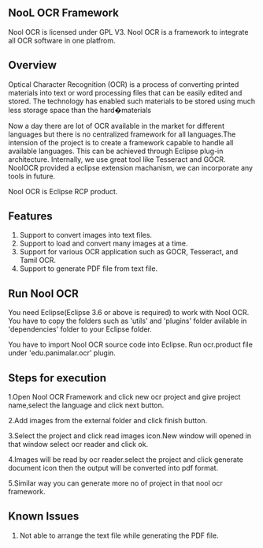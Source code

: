 NooL OCR Framework
------------------

Nool OCR is licensed under GPL V3.
Nool OCR is a framework to integrate all OCR software in one platfrom.

Overview
---------
Optical Character Recognition (OCR) is a process of converting printed 
materials into text or word processing files that can be easily edited and stored. 
The technology has enabled such materials to be stored using much less storage 
space than the hard�materials

Now a day there are lot of OCR available in the market for different languages
but there is no centralized framework for all languages.The intension of the project
is to create a framework capable to handle all available languages. This can be achieved
through Eclipse plug-in architecture. Internally, we use great tool like Tesseract and 
GOCR. NoolOCR provided a eclipse extension machanism, we can incorporate any tools in future.

Nool OCR is Eclipse RCP product.

Features
---------

1. Support to convert images into text files.
2. Support to load and convert many images at a time.
3. Support for various OCR application such as GOCR, Tesseract, and Tamil OCR.
4. Support to generate PDF file from text file.

Run Nool OCR
------------

You need Eclipse(Eclipse 3.6 or above is required) to work with Nool OCR.
You have to copy the folders such as 'utils' and 'plugins' folder avilable in 'dependencies' folder
to your Eclipse folder.

You have to import Nool OCR source code into Eclipse. Run ocr.product file under 'edu.panimalar.ocr' plugin.


Steps for execution
--------------------

1.Open Nool OCR Framework and click new ocr project and give project name,select the language and click next button.

2.Add images from the  external folder and click finish button.

3.Select the project and click read images icon.New window will opened in that window select ocr reader and click ok.

4.Images will be read by ocr reader.select the project and click generate document icon then the output will be converted into pdf format.

5.Similar way you can generate more no of project in that nool ocr framework.


Known Issues
-------------
1. Not able to arrange the text file while generating the PDF file.

